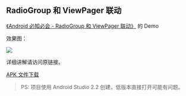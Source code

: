 ## RadioGroup 和 ViewPager 联动

[《Android 必知必会 - RadioGroup 和 ViewPager 联动》](http://blog.csdn.net/ys743276112/article/details/52599767) 的 Demo

效果图：

![](http://mmmedia.qiniudn.com/2016-09-20-radiogroup_viewpager.gif)


详细讲解请访问原链接。

[APK 文件下载](https://github.com/likfe/radioViewpager/raw/master/app-demo.apk)

> PS: 项目使用 Android Studio 2.2 创建，低版本直接打开可能有问题。
